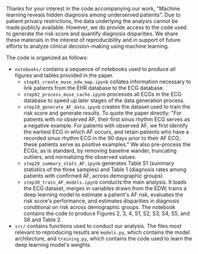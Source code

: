 Thanks for your interest in the code accompanying our work, "Machine learning reveals hidden diagnosis among underserved patients". Due to patient privacy restrictions, the data underlying the analysis cannot be made publicly available. However, we do provide access to the code used to generate the risk score and quantify diagnosis disparities. We share these materials in the interest of reproducibility and in support of future efforts to analyze clinical decision-making using machine learning.

The code is organized as follows: 
- `notebooks/` contains a sequence of notebooks used to produce all figures and tables provided in the paper. 
    - `step01_create_muse_edw_map.ipynb` collates information necessary to link patients from the EHR database to the ECG database.
    - `step02_process_muse_cache.ipynb` processes all ECGs in the ECG database to speed up later stages of the data generation process. 
    - `step10_generate_AF_data.ipynb` creates the dataset used to train the risk score and generate results. To quote the paper directly: "For patients with no observed AF, their first sinus rhythm ECG serves as a negative example. For patients with observed AF, we first identify the earliest ECG in which AF occurs, and retain patients who have a recorded sinus rhythm ECG in the 90 days prior to their AF ECG;  these patients serve as positive examples." We also pre-process the ECGs, as is standard, by removing baseline wander, truncating outliers, and normalizing the observed values.
    - `step20_summary_stats_AF.ipynb` generates Table S1 (summary statistics of the three samples) and Table 1 (diagnosis rates among patients with confirmed AF, across demographic groups)
    - `step30_train_AF_models.ipynb` conducts the main analysis. It loads the ECG dataset, merges in variables drawn from the EDW, trains a deep learning model to estimate a patient's AF risk, evaluates the risk score's performance, and estimates disparities in diagnosis conditional on risk across demographic groups. The notebook contains the code to produce Figures 2, 3, 4, S1, S2, S3, S4, S5, and S6 and Table 2.
- `src/` contains functions used to conduct our analysis. The files most relevant to reproducing results are `models.py`, which contains the model architecture, and `training.py`, which contains the code used to learn the deep learning model's weights.
